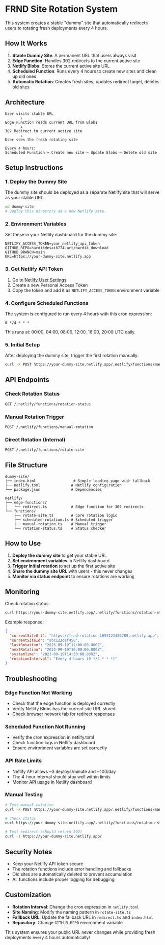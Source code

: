 # FRND Site Rotation System

This system creates a stable "dummy" site that automatically redirects users to rotating fresh deployments every 4 hours.

## How It Works

1. **Stable Dummy Site**: A permanent URL that users always visit
2. **Edge Function**: Handles 302 redirects to the current active site
3. **Netlify Blobs**: Stores the current active site URL
4. **Scheduled Function**: Runs every 4 hours to create new sites and clean up old ones
5. **Automatic Rotation**: Creates fresh sites, updates redirect target, deletes old sites

## Architecture

```
User visits stable URL
       ↓
Edge Function reads current URL from Blobs
       ↓
302 Redirect to current active site
       ↓
User sees the fresh rotating site

Every 4 hours:
Scheduled Function → Create new site → Update Blobs → Delete old site
```

## Setup Instructions

### 1. Deploy the Dummy Site

The dummy site should be deployed as a separate Netlify site that will serve as your stable URL.

```bash
cd dummy-site
# Deploy this directory as a new Netlify site
```

### 2. Environment Variables

Set these in your Netlify dashboard for the dummy site:

```
NETLIFY_ACCESS_TOKEN=your_netlify_api_token
GITHUB_REPO=hardikdesai6774-art/hardik_download
GITHUB_BRANCH=main
URL=https://your-dummy-site.netlify.app
```

### 3. Get Netlify API Token

1. Go to [Netlify User Settings](https://app.netlify.com/user/applications#personal-access-tokens)
2. Create a new Personal Access Token
3. Copy the token and add it as `NETLIFY_ACCESS_TOKEN` environment variable

### 4. Configure Scheduled Functions

The system is configured to run every 4 hours with this cron expression:
```
0 */4 * * *
```

This runs at: 00:00, 04:00, 08:00, 12:00, 16:00, 20:00 UTC daily.

### 5. Initial Setup

After deploying the dummy site, trigger the first rotation manually:

```bash
curl -X POST https://your-dummy-site.netlify.app/.netlify/functions/manual-rotation
```

## API Endpoints

### Check Rotation Status
```bash
GET /.netlify/functions/rotation-status
```

### Manual Rotation Trigger
```bash
POST /.netlify/functions/manual-rotation
```

### Direct Rotation (Internal)
```bash
POST /.netlify/functions/rotate-site
```

## File Structure

```
dummy-site/
├── index.html                 # Simple loading page with fallback
├── netlify.toml              # Netlify configuration
└── package.json              # Dependencies

netlify/
├── edge-functions/
│   └── redirect.ts           # Edge function for 302 redirects
└── functions/
    ├── rotate-site.ts        # Core rotation logic
    ├── scheduled-rotation.ts # Scheduled trigger
    ├── manual-rotation.ts    # Manual trigger
    └── rotation-status.ts    # Status checker
```

## How to Use

1. **Deploy the dummy site** to get your stable URL
2. **Set environment variables** in Netlify dashboard
3. **Trigger initial rotation** to set up the first active site
4. **Share the dummy site URL** with users - this never changes
5. **Monitor via status endpoint** to ensure rotations are working

## Monitoring

Check rotation status:
```bash
curl https://your-dummy-site.netlify.app/.netlify/functions/rotation-status
```

Example response:
```json
{
  "currentSiteUrl": "https://frnd-rotation-1695123456789.netlify.app",
  "currentSiteId": "abc123def456",
  "lastRotation": "2023-09-19T12:00:00.000Z",
  "nextRotation": "2023-09-19T16:00:00.000Z",
  "systemTime": "2023-09-19T14:30:00.000Z",
  "rotationInterval": "Every 4 hours (0 */4 * * *)"
}
```

## Troubleshooting

### Edge Function Not Working
- Check that the edge function is deployed correctly
- Verify Netlify Blobs has the current site URL stored
- Check browser network tab for redirect responses

### Scheduled Function Not Running
- Verify the cron expression in netlify.toml
- Check function logs in Netlify dashboard
- Ensure environment variables are set correctly

### API Rate Limits
- Netlify API allows ~3 deploys/minute and ~100/day
- The 4-hour interval should stay well within limits
- Monitor API usage in Netlify dashboard

### Manual Testing
```bash
# Test manual rotation
curl -X POST https://your-dummy-site.netlify.app/.netlify/functions/manual-rotation

# Check status
curl https://your-dummy-site.netlify.app/.netlify/functions/rotation-status

# Test redirect (should return 302)
curl -I https://your-dummy-site.netlify.app/
```

## Security Notes

- Keep your Netlify API token secure
- The rotation functions include error handling and fallbacks
- Old sites are automatically deleted to prevent accumulation
- All functions include proper logging for debugging

## Customization

- **Rotation Interval**: Change the cron expression in `netlify.toml`
- **Site Naming**: Modify the naming pattern in `rotate-site.ts`
- **Fallback URL**: Update the fallback URL in `redirect.ts` and `index.html`
- **Repository**: Change `GITHUB_REPO` environment variable

This system ensures your public URL never changes while providing fresh deployments every 4 hours automatically!
